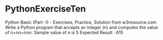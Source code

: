 # PythonExerciseTen
Python Basic (Part -I) - Exercises, Practice, Solution from w3resource.com
Write a Python program that accepts an integer (n) and computes the value of n+nn+nnn.
Sample value of n is 5
Expected Result : 615
